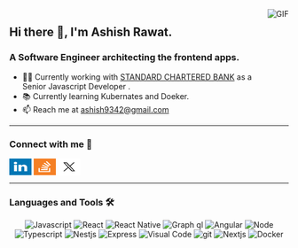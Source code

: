 <h1 align="center" style="display:none;"></h1>

<img align="right" alt="GIF" height="160px" src="https://media.giphy.com/media/du3J3cXyzhj75IOgvA/giphy.gif" />

## Hi there 👋, I'm Ashish Rawat.

### A Software Engineer architecting the frontend apps.

- 👨‍💻 Currently working with [STANDARD CHARTERED BANK](https://www.sc.com/en/) as a Senior Javascript Developer .
- 📚 Currently learning Kubernates and Doeker.
- 📫 Reach me at ashish9342@gmail.com

---

### Connect with me 📝

<p align="left">
<a href="https://www.linkedin.com/in/ashish9342/" target="blank"><img align="center" src="https://raw.githubusercontent.com/edent/SuperTinyIcons/master/images/svg/linkedin.svg" alt="Ashish Rawat" height="30" width="40" /></a>
<a href="https://stackoverflow.com/users/5282407/ashish-singh-rawat/" target="blank"><img align="center" src="https://raw.githubusercontent.com/edent/SuperTinyIcons/master/images/svg/stackoverflow.svg" alt="Ashish Rawat" height="30" width="40" /></a>
<a href="https://x.com/ashish9342" target="blank"><img align="center" src="https://raw.githubusercontent.com/edent/SuperTinyIcons/master/images/svg/x.svg" alt="Ashish Rawat" height="30" width="40" /></a>
</p>

---

### Languages and Tools 🛠

<p align="center">
<img src="https://img.shields.io/badge/javascript-F7DF1E.svg?&style=for-the-badge&logo=javascript&logoColor=white" height="25" alt="Javascript" />
<img src="https://img.shields.io/badge/react-212121.svg?&style=for-the-badge&logo=react&logoColor=129ac7" height="25" alt="React"/>
<img src="https://img.shields.io/badge/react-212121.svg?&style=for-the-badge&logo=react&logoColor=129ac7" height="25" alt="React Native"/>
<img src="https://img.shields.io/badge/graphql-171e26.svg?&style=for-the-badge&logo=graphql&logoColor=f6009c" height="25" alt="Graph ql"/>
<img src="https://img.shields.io/badge/ANGULAR-ffffff.svg?&style=for-the-badge&logo=angular&logoColor=e90364" height="25" alt="Angular"/>
<img src="https://img.shields.io/badge/-Nodejs-339933?style=for-the-badge&&logo=Node.js&logoColor=ffffff" height="25" alt="Node"/>
<img src="https://img.shields.io/badge/-Typescript-3776AB?style=for-the-badge&&logo=typescript&logoColor=000000&labelColor=blue" height="25" alt="Typescript"/> 
<img src="https://img.shields.io/badge/nestjs-red.svg?&style=for-the-badge&logo=nestjs&logoColor=white" height="25" alt="Nestjs"/>
<img src="https://img.shields.io/badge/express-black.svg?&style=for-the-badge&logo=express&logoColor=white" height="25" alt="Express"/>
<img src="https://img.shields.io/badge/VS%20Code-007ACC.svg?&style=for-the-badge&logo=visual-studio-code&logoColor=white" height="25" alt="Visual Code"/>
<img src="https://img.shields.io/badge/git%20&%20github-FF9800.svg?&style=for-the-badge&logo=git&logoColor=white" height="25" alt="git"/>
<img src="https://img.shields.io/badge/next.js-000000.svg?&style=for-the-badge&logo=next.js&logoColor=white" height="25" alt="Nextjs"/>
<img src="https://img.shields.io/badge/docker-blue.svg?&style=for-the-badge&logo=docker&logoColor=white" height="25" alt="Docker"/>
</p>

<br/>


<!--
**ashish9342/ashish9342** is a ✨ _special_ ✨ repository because its `README.md` (this file) appears on your GitHub profile.

Here are some ideas to get you started:

- 🔭 I’m currently working on ...
- 🌱 I’m currently learning ...
- 👯 I’m looking to collaborate on ...
- 🤔 I’m looking for help with ...
- 💬 Ask me about ...
- 📫 How to reach me: ...
- 😄 Pronouns: ...
- ⚡ Fun fact: ...
-->
